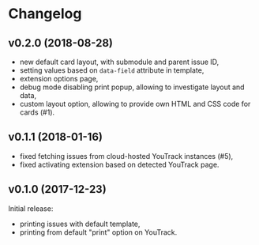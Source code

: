 # Changelog

## v0.2.0 (2018-08-28)

- new default card layout, with submodule and parent issue ID,
- setting values based on `data-field` attribute in template,
- extension options page,
- debug mode disabling print popup, allowing to investigate layout and data,
- custom layout option, allowing to provide own HTML and CSS code for cards (#1).

## v0.1.1 (2018-01-16)

- fixed fetching issues from cloud-hosted YouTrack instances (#5),
- fixed activating extension based on detected YouTrack page.

## v0.1.0 (2017-12-23)

Initial release:
- printing issues with default template,
- printing from default "print" option on YouTrack.
